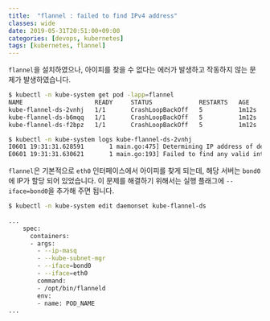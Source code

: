 ```yaml
---
title:  "flannel : failed to find IPv4 address"
classes: wide
date: 2019-05-31T20:51:00+09:00
categories: [devops, kubernetes]
tags: [kubernetes, flannel]
---
```


`flannel`을 설치하였으나, 아이피를 찾을 수 없다는 에러가 발생하고 작동하지 않는 문제가 발생하였습니다.

```bash
$ kubectl -n kube-system get pod -lapp=flannel
NAME                    READY     STATUS             RESTARTS   AGE
kube-flannel-ds-2vnhj   1/1       CrashLoopBackOff   5          1m12s
kube-flannel-ds-b6mqq   1/1       CrashLoopBackOff   5          1m12s
kube-flannel-ds-f2bpz   1/1       CrashLoopBackOff   5          1m12s
```

```bash
$ kubectl -n kube-system logs kube-flannel-ds-2vnhj
I0601 19:31:31.628591       1 main.go:475] Determining IP address of default interface
E0601 19:31:31.630621       1 main.go:193] Failed to find any valid interface to use: failed to find IPv4 address for interface eth0.100
```

`flannel`은 기본적으로 `eth0` 인터페이스에서 아이피를 찾게 되는데, 해당 서버는 `bond0`에 IP가 할당 되어 있었습니다.
이 문제를 해결하기 위해서는 실행 플래그에 `--iface=bond0`을 추가해 주면 됩니다.

```bash
$ kubectl -n kube-system edit daemonset kube-flannel-ds
 
...
    spec:
      containers:
      - args:
        - --ip-masq
        - --kube-subnet-mgr
        - --iface=bond0
        - --iface=eth0
        command:
        - /opt/bin/flanneld
        env:
        - name: POD_NAME
...
```

